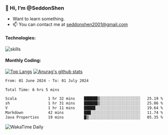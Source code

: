 ### 👋 Hi, I’m @SeddonShen
- Want to learn something.
- 📫 You can contact me at seddonshen2001@gmail.com

#### Technologies:

![skills](https://skillicons.dev/icons?i=scala,js,html,css,bootstrap,jquery,c,cpp,cloudflare,django,docker,flask,git,github,githubactions,linux,latex,mysql,nodejs,ps,php,pr,py,raspberrypi,redis,unreal,v,vscode,vue,bash)

#### Monthly Coding:
[![Top Langs](https://github-readme-stats.vercel.app/api/top-langs?username=seddonshen&show_icons=true&locale=en&layout=compact&hide=html&langs_count=8)](https://github.com/SeddonShen/)
[![Anurag's github stats](https://github-readme-stats.vercel.app/api?username=SeddonShen&count_private=true&show_icons=true)](https://github.com/anuraghazra/github-readme-stats)
<!--START_SECTION:waka-->

```txt
From: 01 June 2024 - To: 01 July 2024

Total Time: 6 hrs 5 mins

Scala              1 hr 32 mins    ██████▒░░░░░░░░░░░░░░░░░░   25.19 %
sh                 1 hr 31 mins    ██████▒░░░░░░░░░░░░░░░░░░   25.06 %
V                  1 hr 11 mins    █████░░░░░░░░░░░░░░░░░░░░   19.64 %
Markdown           42 mins         ███░░░░░░░░░░░░░░░░░░░░░░   11.74 %
Java Properties    19 mins         █▒░░░░░░░░░░░░░░░░░░░░░░░   05.35 %
```

<!--END_SECTION:waka-->

![WakaTime Daily](https://wakatime.com/share/@seddon2001/61a7e342-5f12-4fea-bf92-1fac161e97d6.svg)
<!---
SeddonShen/SeddonShen is a ✨ special ✨ repository because its `README.md` (this file) appears on your GitHub profile.
You can click the Preview link to take a look at your changes.
--->
